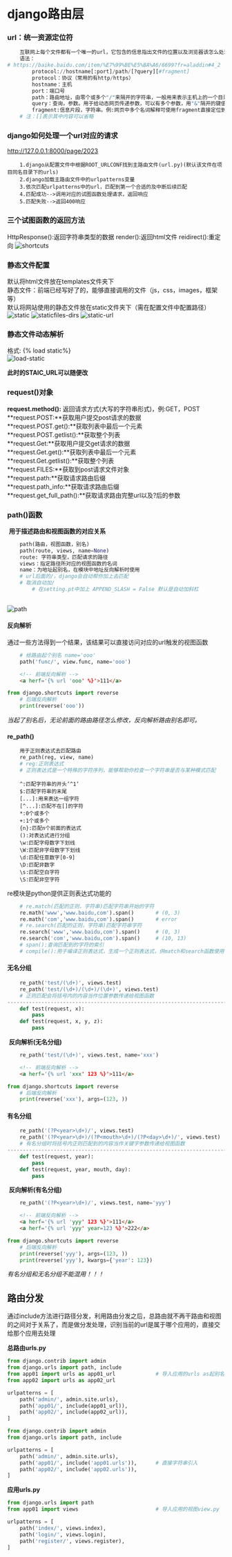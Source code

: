 # django路由层

### url：统一资源定位符

```python
	互联网上每个文件都有一个唯一的url，它包含的信息指出文件的位置以及浏览器该怎么处理
	语法：
# https://baike.baidu.com/item/%E7%99%BE%E5%BA%A6/6699?fr=aladdin#4_2
		protocol://hostname[:port]/path/[?query][#fragment]
		protocol：协议（常用的有http/https）
		hostname：主机
		port：端口号
		path：路由地址，由零个或多个"/"来隔开的字符串，一般用来表示主机上的一个目录或者文件地址
		query：查询，参数。用于给动态网页传递参数，可以有多个参数，用"&"隔开的键值对。
        fragment:信息片段，字符串。例:网页中多个名词解释可使用fragment直接定位到某个名词的解释
	# 注：[]表示其中内容可以省略
```



### django如何处理一个url对应的请求

http://127.0.0.1:8000/page/2023

```
	1.django从配置文件中根据ROOT_URLCONF找到主路由文件(url.py)(默认该文件在项目同名目录下的urls)
    2.django加载主路由文件中的urlpatterns变量
    3.依次匹配urlpatterns中的url，匹配到第一个合适的及中断后续匹配
    4.匹配成功-->调用对应的试图函数处理请求，返回响应
    5.匹配失败-->返回400响应
```

### 三个试图函数的返回方法

HttpResponse():返回字符串类型的数据
render():返回html文件
reidirect():重定向
![shortcuts](img/shortcuts.png)



### 静态文件配置

默认将html文件放在templates文件夹下<br>
静态文件：前端已经写好了的，能够直接调用的文件（js，css，images，框架等）<br>
默认将网站使用的静态文件放在static文件夹下（需在配置文件中配置路径）<br>
![static](img/static.png)
![staticfiles-dirs](img/staticfiles-dirs.png)
![static-url](img/static-url.png)



### 静态文件动态解析

格式: {% load static%}<br>
![load-static](img/load-static.png)

**此时的STAIC_URL可以随便改**



### request()对象

**request.method():** 返回请求方式(大写的字符串形式)，例:GET，POST<br>
**request.POST:**获取用户提交post请求的数据<br>
**request.POST.get():**获取列表中最后一个元素<br>
**request.POST.getlist():**获取整个列表<br>
**request.Get:**获取用户提交get请求的数据<br>
**request.Get.get():**获取列表中最后一个元素<br>
**request.Get.getlist():**获取整个列表<br>
**request.FILES:**获取到post请求文件对象<br>
**request.path:**获取请求路由后缀<br>
**request.path_info:**获取请求路由后缀<br>
**request.get_full_path():**获取请求路由完整url以及?后的参数<br>



### path()函数

​	**用于描述路由和视图函数的对应关系**

```  python
    path(路由，视图函数，别名)
    path(route, views, name=None)
    route: 字符串类型，匹配请求的路径
    views：指定路径所对应的视图函数的名词
    name：为地址起别名，在模块中地址反向解析时使用
   	# url后面的/，django会自动帮你加上去匹配
    # 取消自动加/
    	# 在setting.pt中加上 APPEND_SLASH = False 默认是自动加斜杠
    
```

![path](img/path.png)

#### 反向解析

​	通过一些方法得到一个结果，该结果可以直接访问对应的url触发的视图函数

``` python
	# 给路由起个别名 name='ooo'
	path('func/', view.func, name='ooo')
```
``` html
	<!-- 前端反向解析 -->
	<a herf='{% url 'ooo' %}'>111</a>
```
``` python
from django.shortcuts import reverse
    # 后端反向解析
	print(reverse('ooo'))
```
*当起了别名后，无论前面的路由路径怎么修改，反向解析路由别名即可。*

#### re_path()

```  python
    用于正则表达式去匹配路由
    re_path(reg, view, name)
    # reg:正则表达式
    # 正则表达式是一个特殊的字符序列，能够帮助你检查一个字符串是否与某种模式匹配
```
```
	^:匹配字符串的开头‘^1‘
	$:匹配字符串的末尾
	[...]:用来表达一组字符
	[^...]:匹配不在[]的字符
	*:0个或多个
	+:1个或多个
	{n}:匹配n个前面的表达式
	():对表达式进行分组
	\w:匹配字母数字下划线
	\W:匹配非字母数字下划线
	\d:匹配任意数字[0-9]
	\D:匹配非数字
	\s:匹配空白字符
	\S:匹配非空字符
```
re模块是python提供正则表达式功能的
```	python
	# re.match(匹配的正则，字符串)匹配字符串开始的字符
	re.math('www','www.baidu,com').span()		# (0, 3)
	re.math('com','www.baidu,com').span()		# error
    # re.search(匹配的正则，字符串)匹配字符串字符
	re.search('www','www.baidu,com').span()		# (0, 3)
    re.search('com','www.baidu,com').span()		# (10, 13)
    # span():查询匹配到的字符的索引
    # compile():用于编译正则表达式，生成一个正则表达式，供match和search函数使用
```

#### 无名分组
```	python
	re_path('test/(\d+)', views.test)												# 单个参数
    re_path('test/(\d+)/(\d+)/(\d+)', views.test)									# 多个参数
	# 正则匹配会将括号内的内容当作位置参数传递给视图函数
-----------------------------------------------------------------------view.py
    def test(request, x):															# 接收单个参数
        pass
    def test(request, x, y, z):														# 接收多个参数
        pass
```
​	**反向解析(无名分组)**

```	python
	re_path('test/(\d+)', views.test, name='xxx')
```
``` html
	<!-- 前端反向解析 -->
	<a herf='{% url 'xxx' 123 %}'>111</a>
```
``` python
from django.shortcuts import reverse
    # 后端反向解析
	print(reverse('xxx'), args=(123, ))
```

#### 有名分组

```	python
	re_path('(?P<year>\d+)/', views.test)											# 单个参数
    re_path('(?P<year>\d+)/(?P<mouth>\d+)/(?P<day>\d+)/', views.test)				# 多个参数
	# 有名分组时将括号内正则匹配到的内容当作关键字参数传递给视图函数
-----------------------------------------------------------------------view.py
    def test(request, year):
        pass
    def test(request, year, mouth, day):
        pass
```
​	**反向解析(有名分组)**

```	python
	re_path('(?P<year>\d+)/', views.test, name='yyy')												
```
``` html
	<!-- 前端反向解析 -->
	<a herf='{% url 'yyy' 123 %}'>111</a>
	<a herf='{% url 'yyy' year=123 %}'>222</a>
```
``` python
from django.shortcuts import reverse
    # 后端反向解析
	print(reverse('yyy'), args=(123, ))
    print(reverse('yyy'), kwargs={'year': 123})
```
*有名分组和无名分组不能混用！！！*

## 路由分发

通过include方法进行路径分发，利用路由分发之后，总路由就不再干路由和视图的之间对于关系了，而是做分发处理，识别当前的url是属于哪个应用的，直接交给那个应用去处理

**总路由urls.py**

```python
from django.contrib import admin
from django.urls import path, include
from app01 import urls as app01_url				# 导入应用的urls as起别名
from app02 import urls as app02_url				

urlpatterns = [
    path('admin/', admin.site.urls),
    path('app01/', include(app01_url)),
    path('app02/', include(app02_url)),
]
```

```python
from django.contrib import admin
from django.urls import path, include			

urlpatterns = [
    path('admin/', admin.site.urls),
    path('app01/', include('app01.urls')),		# 直接字符串引入
    path('app02/', include('app02.urls')),
]
```
**应用urls.py**
```python
from django.urls import path
from app01 import views							# 导入应用的视图view.py

urlpatterns = [
    path('index/', views.index),
    path('login/', views.login),
    path('register/', views.register),
]
```

